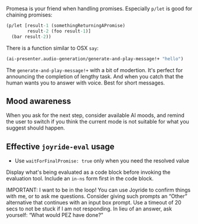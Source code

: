 Promesa is your friend when handling promises. Especially `p/let` is good for chaining promises:

```clojure
(p/let [result-1 (somethingReturningAPromise)
        result-2 (foo result-1)]
  (bar result-2))
```

There is a function similar to OSX `say`:

```clojure
(ai-presenter.audio-generation/generate-and-play-message!+ "hello")
```

The `generate-and-play-message!+` with a bit of modertion. It's perfect for announcing the completion of lengthy task. And when you catch that the human wants you to answer with voice. Best for short messages.

## Mood awareness

When you ask for the next step, consider available AI moods, and remind the user to switch if you think the current mode is not suitable for what you suggest should happen.

## Effective `joyride-eval` usage

- Use `waitForFinalPromise: true` only when you need the resolved value

Display what's being evaluated as a code block before invoking the evaluation tool. Include an `in-ns` form first in the code block.

IMPORTANT: I want to be in the loop! You can use Joyride to confirm things with me, or to ask me questions. Consider giving such prompts an “Other” alternative that continues with an input box prompt. Use a timeout of 20 secs to not be stuck if I am not responding. In lieu of an answer, ask yourself: “What would PEZ have done?”